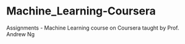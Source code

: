 # Machine_Learning-Coursera
Assignments - Machine Learning course on Coursera taught by Prof. Andrew Ng 

